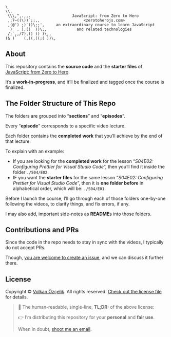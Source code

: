 ```text
\
\\,
 \\\,^,.,,.                  JavaScript: from Zero to Hero
 ,;7~((\))`;;,,                   <zerotoherojs.com>
 ,(@') ;)`))\;;',     an extraordinary course to learn JavaScript
  )  . ),((  ))\;,             and related technologies
 /;`,,/7),)) )) )\,,
(& )`   (,((,((;( ))\,
```

## About

This repository contains the **source code** and the **starter files** of 
[JavaScript: from Zero to Hero](https://zerotohero.dev/).

It’s a **work-in-progress**, and it’ll be finalized and tagged once the course is
finalized.

## The Folder Structure of This Repo

The folders are grouped into “**sections**” and “**episodes**”. 

Every “**episode**” corresponds to a specific video lecture.

Each folder contains the **completed work** that you’ll achieve by the end of that
lecture.

To explain with an example:

* If you are looking for the **completed work** for the lesson “*S04E02: Configuring Prettier 
  for Visual Studio Code*”, then you’ll find it inside the folder `./S04/E02`.
* IF you want the **starter files** for the same lesson “*S04E02: Configuring Prettier for 
  Visual Studio Code*”, then it is **one folder before** in alphabetical order,
  which will be: `./S04/E01`. 

Before I launch the course, I’ll go through each of those folders one-by-one
following the videos, to clarify things, and fix errors, if any.

I may also add, important side-notes as **README**s into those folders.  

## Contributions and PRs

Since the code in the repo needs to stay in sync with the videos, I typically do
not accept PRs. 

Though, [you are welcome to create an issue][issue], and we
can discuss it further there. 

[issue]: https://github.com/v0lkan/javascript-from-zero-to-hero/issues/new "File a New Issue"

## License

Copyright © [Volkan Özçelik](mailto:me@volkan.io). All rights reserved.
[Check out the license file](LICENSE.md) for details.

> 📌
> The human-readable, single-line, **TL;DR:** of the above license:
> 
> 👉 I’m distributing this repository for your **personal** and **fair use**.
> 
> When in doubt, [shoot me an email](mailto:me@volkan.io).
